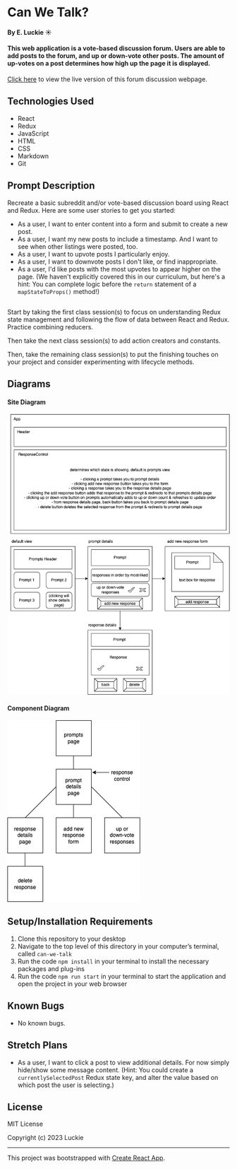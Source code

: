 # Can We Talk?

#### By E. Luckie ☀️

#### This web application is a vote-based discussion forum. Users are able to add posts to the forum, and up or down-vote other posts. The amount of up-votes on a post determines how high up the page it is displayed.

[Click here](https://eluckie.github.io/can-we-talk/) to view the live version of this forum discussion webpage.


## Technologies Used

* React
* Redux
* JavaScript
* HTML
* CSS
* Markdown
* Git

## Prompt Description

Recreate a basic subreddit and/or vote-based discussion board using React and Redux. Here are some user stories to get you started:

* As a user, I want to enter content into a form and submit to create a new post.
* As a user, I want my new posts to include a timestamp. And I want to see when other listings were posted, too.
* As a user, I want to upvote posts I particularly enjoy.
* As a user, I want to downvote posts I don't like, or find inappropriate.
* As a user, I'd like posts with the most upvotes to appear higher on the page. (We haven't explicitly covered this in our curriculum, but here's a hint: You can complete logic before the ``return`` statement of a ``mapStateToProps()`` method!)

##

Start by taking the first class session(s) to focus on understanding Redux state management and following the flow of data between React and Redux. Practice combining reducers.

Then take the next class session(s) to add action creators and constants.

Then, take the remaining class session(s) to put the finishing touches on your project and consider experimenting with lifecycle methods.


## Diagrams

#### Site Diagram
![site diagram](./src/img/site-diagram.png)

#### Component Diagram
![component diagram](./src/img/component-diagram.png)


## Setup/Installation Requirements

1. Clone this repository to your desktop
2. Navigate to the top level of this directory in your computer’s terminal, called ``can-we-talk``
3. Run the code ``npm install`` in your terminal to install the necessary packages and plug-ins
4. Run the code ``npm run start`` in your terminal to start the application and open the project in your web browser


## Known Bugs

* No known bugs.


## Stretch Plans

* As a user, I want to click a post to view additional details. For now simply hide/show some message content. (Hint: You could create a ``currentlySelectedPost`` Redux state key, and alter the value based on which post the user is selecting.)


## License

MIT License

Copyright (c) 2023 Luckie

__________

This project was bootstrapped with [Create React App](https://github.com/facebook/create-react-app).